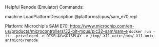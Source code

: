 Helpful Renode (Emulator) Commands:

machine LoadPlatformDescription @platforms/cpus/sam_e70.repl

Platform: Microchip's SAM E70: https://www.microchip.com/en-us/products/microcontrollers/32-bit-mcus/pic32-sam/sam-e
``docker run -it --privileged -e DISPLAY=$DISPLAY -v /tmp/.X11-unix:/tmp/.X11-unix antmicro/renode``